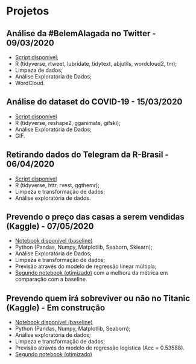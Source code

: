 # Projetos


## Análise da #BelemAlagada no Twitter - 09/03/2020

- [Script disponível](https://github.com/barbosarafael/Projetos/blob/master/Twitter%20-%20Analise%20%23BelemAlagada/2020-03-10-analise-belemalagada.md);
- R (tidyverse, rtweet, lubridate, tidytext, abjutils, wordcloud2, tm);
- Limpeza de dados;
- Análise Exploratória de Dados;
- WordCloud.


## Análise do dataset do COVID-19 - 15/03/2020

- [Script disponível](https://github.com/barbosarafael/Projetos/blob/master/Analise%20Exploratoria%20-%20COVID-19/2020-03-15-analise-exploratoria-dos-dados-do-covid-19.md)
- R (tidyverse, reshape2, gganimate, gifski);
- Análise Exploratória de Dados;
- GIF.


## Retirando dados do Telegram da R-Brasil - 06/04/2020

- [Script disponível](https://github.com/barbosarafael/Projetos/blob/master/Analise_Telegram_R/Script.md)
- R (tidyverse, httr, rvest, ggthemr);
- Limpeza e transformação de dados;
- Análise exploratória de dados.


## Prevendo o preço das casas a serem vendidas (Kaggle) - 07/05/2020

- [Notebook disponível (baseline)](https://github.com/barbosarafael/Projetos/blob/master/House%20Prices%20-%20Advanced%20Regression%20Techniques/notebook_house_prices.ipynb)
- Python (Pandas, Numpy, Matplotlib, Seaborn, Sklearn);
- Análise Exploratória de Dados;
- Limpeza e transformação de dados;
- Previsão através do modelo de regressão linear múltipla;
- [Segundo notebook (otimizado)](https://github.com/barbosarafael/Projetos/blob/master/House%20Prices%20-%20Advanced%20Regression%20Techniques/notebook_2.ipynb) com a melhora da métrica em comparação com a baseline.

## Prevendo quem irá sobreviver ou não no Titanic (Kaggle) - Em construção

- [Notebook disponível (baseline)](https://github.com/barbosarafael/Projetos/blob/master/Titanic%20-%20Kaggle/notebook_titanic_kaggle.ipynb)
- Python (Pandas, Numpy, Matplotlib, Seaborn);
- Análise exploratória de dados;
- Limpeza e transformação de dados;
- Previsão através do modelo de regressão logística (Acc = 0.53588).
- [Segundo notebook (otimizado)](https://github.com/barbosarafael/Projetos/blob/master/Titanic%20-%20Kaggle/2notebook_titanic_kaggle.ipynb)
